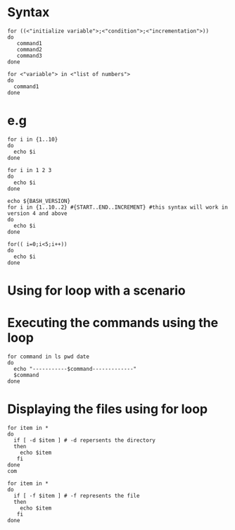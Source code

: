 # Syntax
```
for ((<"initialize variable">;<"condition">;<"incrementation">))
do
   command1
   command2
   command3
done

for <"variable"> in <"list of numbers">
do
  command1
done
```
# e.g
```
for i in {1..10}
do
  echo $i
done

for i in 1 2 3
do
  echo $i
done

echo ${BASH_VERSION}
for i in {1..10..2} #{START..END..INCREMENT} #this syntax will work in version 4 and above
do
  echo $i
done

for(( i=0;i<5;i++))
do
  echo $i
done
```
# Using for loop with a scenario

# Executing the commands using the loop
```
for command in ls pwd date
do
  echo "-----------$command-------------"
  $command
done
```
# Displaying the files using for loop
```
for item in *
do 
  if [ -d $item ] # -d repersents the directory
  then
    echo $item
   fi
done 
com

for item in *
do
  if [ -f $item ] # -f represents the file
  then
    echo $item
   fi
done
```




























